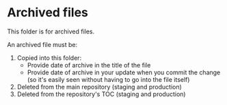 # Archived files

This folder is for archived files. 

An archived file must be:
1. Copied into this folder:
    * Provide date of archive in the title of the file
    * Provide date of archive in your update when you commit the change (so it's easily seen without having to go into the file itself)
2. Deleted from the main repository (staging and production)
3. Deleted from the repository's TOC (staging and production)
